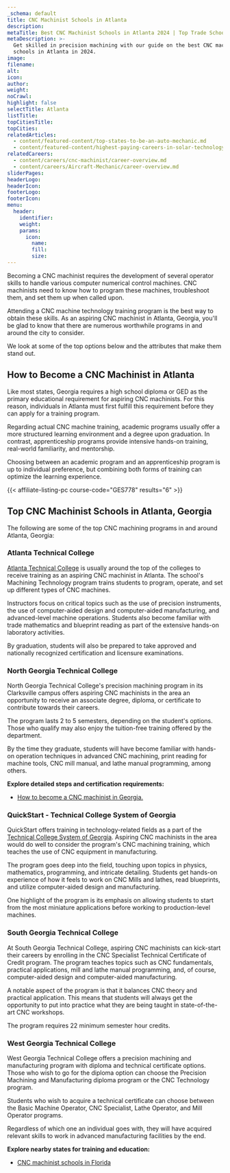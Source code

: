 ```yaml
---
_schema: default
title: CNC Machinist Schools in Atlanta
description:
metaTitle: Best CNC Machinist Schools in Atlanta 2024 | Top Trade Schools
metaDescription: >-
  Get skilled in precision machining with our guide on the best CNC machinist
  schools in Atlanta in 2024.
image:
filename:
alt:
icon:
author:
weight:
noCrawl:
highlight: false
selectTitle: Atlanta
listTitle:
topCitiesTitle:
topCities:
relatedArticles:
  - content/featured-content/top-states-to-be-an-auto-mechanic.md
  - content/featured-content/highest-paying-careers-in-solar-technology.md
relatedCareers:
  - content/careers/cnc-machinist/career-overview.md
  - content/careers/Aircraft-Mechanic/career-overview.md
sliderPages:
headerLogo:
headerIcon:
footerLogo:
footerIcon:
menu:
  header:
    identifier:
    weight:
    params:
      icon:
        name:
        fill:
        size:
---
```

Becoming a CNC machinist requires the development of several operator skills to handle various computer numerical control machines. CNC machinists need to know how to program these machines, troubleshoot them, and set them up when called upon.

Attending a CNC machine technology training program is the best way to obtain these skills. As an aspiring CNC machinist in Atlanta, Georgia, you'll be glad to know that there are numerous worthwhile programs in and around the city to consider.

We look at some of the top options below and the attributes that make them stand out.

## **How to Become a CNC Machinist in Atlanta**

Like most states, Georgia requires a high school diploma or GED as the primary educational requirement for aspiring CNC machinists. For this reason, individuals in Atlanta must first fulfill this requirement before they can apply for a training program.

Regarding actual CNC machine training, academic programs usually offer a more structured learning environment and a degree upon graduation. In contrast, apprenticeship programs provide intensive hands-on training, real-world familiarity, and mentorship.

Choosing between an academic program and an apprenticeship program is up to individual preference, but combining both forms of training can optimize the learning experience.

{{< affiliate-listing-pc course-code="GES778" results="6" >}}

## **Top CNC Machinist Schools in Atlanta, Georgia**

The following are some of the top CNC machining programs in and around Atlanta, Georgia:

### **Atlanta Technical College**

[Atlanta Technical College](https://www.atlantictechnicalcollege.edu/machining-technologies/) is usually around the top of the colleges to receive training as an aspiring CNC machinist in Atlanta. The school's Machining Technology program trains students to program, operate, and set up different types of CNC machines.

Instructors focus on critical topics such as the use of precision instruments, the use of computer-aided design and computer-aided manufacturing, and advanced-level machine operations. Students also become familiar with trade mathematics and blueprint reading as part of the extensive hands-on laboratory activities.

By graduation, students will also be prepared to take approved and nationally recognized certification and licensure examinations.

### North Georgia Technical College

North Georgia Technical College's precision machining program in its Clarksville campus offers aspiring CNC machinists in the area an opportunity to receive an associate degree, diploma, or certificate to contribute towards their careers.

The program lasts 2 to 5 semesters, depending on the student's options. Those who qualify may also enjoy the tuition-free training offered by the department.

By the time they graduate, students will have become familiar with hands-on operation techniques in advanced CNC machining, print reading for machine tools, CNC mill manual, and lathe manual programming, among others.

**Explore detailed steps and certification requirements:**

* [How to become a CNC machinist in Georgia.](https://toptradeschools.com/near-you/cnc-machinist/georgia/)

### QuickStart - Technical College System of Georgia

QuickStart offers training in technology-related fields as a part of the [Technical College System of Georgia](https://www.tcsg.edu/). Aspiring CNC machinists in the area would do well to consider the program's CNC machining training, which teaches the use of CNC equipment in manufacturing.

The program goes deep into the field, touching upon topics in physics, mathematics, programming, and intricate detailing. Students get hands-on experience of how it feels to work on CNC Mills and lathes, read blueprints, and utilize computer-aided design and manufacturing.

One highlight of the program is its emphasis on allowing students to start from the most miniature applications before working to production-level machines.

### South Georgia Technical College

At South Georgia Technical College, aspiring CNC machinists can kick-start their careers by enrolling in the CNC Specialist Technical Certificate of Credit program. The program teaches topics such as CNC fundamentals, practical applications, mill and lathe manual programming, and, of course, computer-aided design and computer-aided manufacturing.

A notable aspect of the program is that it balances CNC theory and practical application. This means that students will always get the opportunity to put into practice what they are being taught in state-of-the-art CNC workshops.

The program requires 22 minimum semester hour credits.

### West Georgia Technical College

West Georgia Technical College offers a precision machining and manufacturing program with diploma and technical certificate options. Those who wish to go for the diploma option can choose the Precision Machining and Manufacturing diploma program or the CNC Technology program.

Students who wish to acquire a technical certificate can choose between the Basic Machine Operator, CNC Specialist, Lathe Operator, and Mill Operator programs.

Regardless of which one an individual goes with, they will have acquired relevant skills to work in advanced manufacturing facilities by the end.

**Explore nearby states for training and education:**

* [CNC machinist schools in Florida](https://toptradeschools.com/near-you/cnc-machinist/florida/)